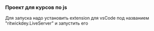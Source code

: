 ### Проект для курсов по js

Для запуска надо установить extension для vsCode под названием "ritwickdey.LiveServer" и запустить его
